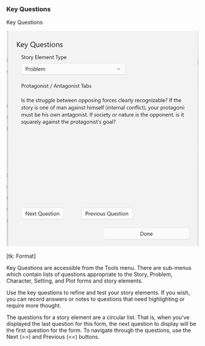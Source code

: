 ### Key Questions ###





Key Questions <br/>

![](Clipboard-Image-67.png)

[tk: Format] <br/>

Key Questions are accessible from the Tools menu.  There are sub-menus which contain lists of questions appropriate to the Story, Problem, Character, Setting, and Plot forms and story elements. <br/>

Use the key questions to refine and test your story elements.   If you wish, you can record  answers or notes to questions that need highlighting or require more thought.  <br/>

The questions for a story element are a circular list.  That is, when you've displayed the last question for this form, the next question to display will be the first question for the form.  To navigate through the questions, use the Next (>>) and Previous (<<) buttons. <br/>

